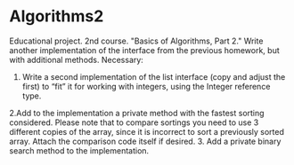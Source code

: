 # Algorithms2
Educational project. 2nd course. "Basics of Algorithms, Part 2."
Write another implementation of the interface from the previous homework, but with additional methods.
Necessary:
1. Write a second implementation of the list interface (copy and adjust the first) to “fit” it for working with integers, using the Integer reference type.
   
2.Add to the implementation a private method with the fastest sorting considered.
Please note that to compare sortings you need to use 3 different copies of the array, since it is incorrect to sort a previously sorted array.
Attach the comparison code itself if desired.
3. Add a private binary search method to the implementation.
